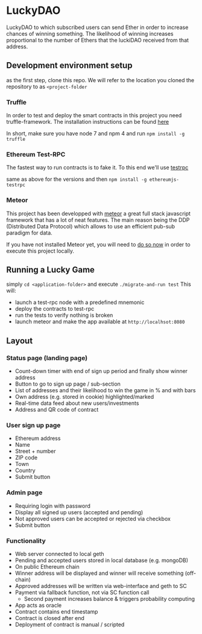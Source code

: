 # LuckyDAO

LuckyDAO to which subscribed users can send Ether in order to increase chances of winning something. The likelihood of winning increases proportional to the number of Ethers that the luckiDAO received from that address.

## Development environment setup

as the first step, clone this repo. We will refer to the location you cloned the repository to as `<project-folder`

### Truffle

In order to test and deploy the smart contracts in this project you need truffle-framework. The installation instructions can be found [here](http://truffleframework.com/docs/getting_started/installation)

In short, make sure you have node 7 and npm 4 and run `npm install -g truffle`

### Ethereum Test-RPC

The fastest way to run contracts is to fake it. To this end we'll use [testrpc](https://github.com/ethereumjs/testrpc)

same as above for the versions and then `npm install -g ethereumjs-testrpc`

### Meteor

This project has been developped with [meteor](https://www.meteor.com/) a great full stack javascript framework that has a lot of neat features. The main reason being the DDP (Distributed Data Protocol) which allows to use an efficient pub-sub paradigm for data.

If you have not installed Meteor yet, you will need to [do so now](https://www.meteor.com/install) in order to execute this project locally.

## Running a Lucky Game

simply `cd <application-folder>` and execute `./migrate-and-run test` This will:

* launch a test-rpc node with a predefined mnemonic
* deploy the contracts to test-rpc
* run the tests to verify nothing is broken
* launch meteor and make the app available at `http://localhsot:8080`

## Layout

### Status page (landing page)

* Count-down timer with end of sign up period and finally show winner address
* Button to go to sign up page / sub-section
* List of addresses and their likelihood to win the game in % and with bars
* Own address (e.g. stored in cookie) highlighted/marked
* Real-time data feed about new users/investments
* Address and QR code of contract

### User sign up page

* Ethereum address
* Name
* Street + number
* ZIP code
* Town
* Country
* Submit button

### Admin page
* Requiring login with password
* Display all signed up users (accepted and pending)
* Not approved users can be accepted or rejected via checkbox
* Submit button

### Functionality
* Web server connected to local geth 
* Pending and accepted users stored in local database (e.g. mongoDB)
* On public Ethereum chain
* Winner address will be displayed and winner will receive something (off-chain)
* Approved addresses will be written via web-interface and geth to SC
* Payment via fallback function, not via SC function call
  * Second payment increases balance & triggers probability computing
* App acts as oracle
* Contract contains end timestamp
* Contract is closed after end
* Deployment of contract is manual / scripted
